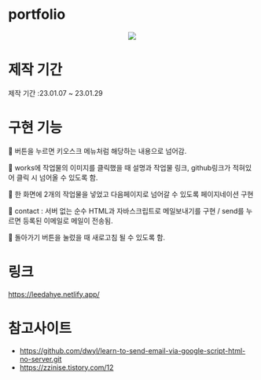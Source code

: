 # portfolio
<div align ="center"> <img src = "https://user-images.githubusercontent.com/102526230/215325354-b4d0cc34-8cf3-40a2-a75f-501139f5fbae.png" /> </div>

# 제작 기간


제작 기간 :23.01.07 ~ 23.01.29

# 구현 기능

📌 버튼을 누르면 키오스크 메뉴처럼 해당하는 내용으로 넘어감.

📌 works에 작업물의 이미지를 클릭했을 때 설명과 작업물 링크, github링크가 적혀있어 클릭 시 넘어올 수 있도록 함.

📌 한 화면에 2개의 작업물을 넣었고 다음페이지로 넘어갈 수 있도록 페이지네이션 구현

📌 contact : 서버 없는 순수 HTML과 자바스크립트로 메일보내기를 구현 / send를 누르면 등록된 이메일로 메일이 전송됨.

📌 돌아가기 버튼을 눌렀을 때 새로고침 될 수 있도록 함.

# 링크

https://leedahye.netlify.app/

# 참고사이트


- https://github.com/dwyl/learn-to-send-email-via-google-script-html-no-server.git
- https://zzinise.tistory.com/12
